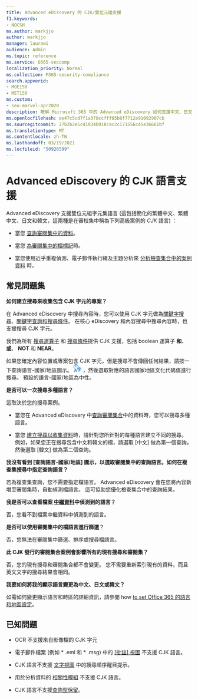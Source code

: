 ```yaml
---
title: Advanced eDiscovery 的 CJK/雙位元組支援
f1.keywords:
- NOCSH
ms.author: markjjo
author: markjjo
manager: laurawi
audience: Admin
ms.topic: reference
ms.service: O365-seccomp
localization_priority: Normal
ms.collection: M365-security-compliance
search.appverid:
- MOE150
- MET150
ms.custom:
- seo-marvel-apr2020
description: 瞭解 Microsoft 365 中的 Advanced eDiscovery 如何支援中文、日文和韓文 (CJK) 語言，使用雙位元組字元集。
ms.openlocfilehash: ee47c5cd7f1a378ccfff05b8f7712e91092907cb
ms.sourcegitcommit: 27b2b2e5c41934b918cac2c171556c45e36661bf
ms.translationtype: MT
ms.contentlocale: zh-TW
ms.lasthandoff: 03/19/2021
ms.locfileid: "50926599"
---
```

# <a name="cjk-language-support-for-advanced-ediscovery"></a>Advanced eDiscovery 的 CJK 語言支援

Advanced eDiscovery 支援雙位元組字元集語言 (這包括簡化的繁體中文、繁體中文、日文和韓文，這兩種是在審校集中稱為下列高級案例的 *CJK* 語言) ：

- 當您 [查詢審閱集中的資料](review-set-search.md)。

- 當您 [為審閱集中的檔標記](tagging-documents.md)時。

- 當您使用近乎重複偵測、電子郵件執行緒及主題分析來 [分析檢查集合中的案例資料](analyzing-data-in-review-set.md) 時。

## <a name="frequently-asked-questions"></a>常見問題集

**如何建立搜尋來收集包含 CJK 字元的專案？**

在 Advanced eDiscovery 中搜尋內容時，您可以使用 CJK 字元做為[關鍵字搜尋](building-search-queries.md#keyword-searches)、[關鍵字查詢和搜尋條件](keyword-queries-and-search-conditions.md)。 在核心 eDiscovery 和內容搜尋中搜尋內容時，也支援搜尋 CJK 字元。

我們為所有 [搜尋運算子](keyword-queries-and-search-conditions.md#search-operators) 和 [搜尋條件](keyword-queries-and-search-conditions.md#search-conditions)提供 CJK 支援，包括 boolean 運算子 **和**、 **或**、 **NOT** 和 **NEAR**。

如果您確定內容位置或專案包含 CJK 字元，但是搜尋不會傳回任何結果，請按一下查詢語言-國家/地區圖示。 ![查詢語言-內容搜尋中的國家/地區圖示](../media/8d4b60c8-e1f1-40f9-88ae-ee2a7eca0886.png) ，然後選取對應的語言國家地區文化代碼值進行搜尋。 預設的語言-國家/地區為中性。

**是否可以一次搜尋多種語言？**

這取決於您的搜尋案例。

- 當您在 Advanced eDiscovery 中[查詢審閱集合](review-set-search.md)中的資料時，您可以搜尋多種語言。

- 當您 [建立搜尋以收集資料](create-search-to-collect-data.md)時，請針對您所針對的每種語言建立不同的搜尋。 例如，如果您正在搜尋包含中文和韓文的檔，請選取 [中文] 做為第一個查詢，然後選取 [韓文] 做為第二個查詢。

**我沒有看到 [查詢語言-國家/地區] 圖示，以選取審閱集中的查詢語言。如何在複查集搜尋中指定查詢語言？**

若為複查集查詢，您不需要指定檔語言。 Advanced eDiscovery 會在您將內容新增至審閱集時，自動偵測檔語言。 這可協助您優化檢查集合中的查詢結果。

**我是否可以查看檔案 [中繼資料](view-documents-in-review-set.md#file-metadata)中偵測到的語言？**

否，您看不到檔案中繼資料中偵測到的語言。

**是否可以使用審閱集中的檔語言進行篩選**？

否，您無法在審閱集中篩選、排序或搜尋檔語言。

**此 CJK 發行的審閱集合案例會影響所有的現有搜尋和審閱集？**

否，您的現有搜尋和審閱集合都不會變更。 您不需要重新索引現有的資料，而且英文文字的搜尋結果會相同。

**我要如何將我的顯示語言變更為中文、日文或韓文？**

如需如何變更顯示語言和時區的詳細資訊，請參閱 how [to set Office 365 的語言和地區設定](/office365/troubleshoot/access-management/set-language-and-region)。

## <a name="known-issues"></a>已知問題

- OCR 不支援來自影像檔的 CJK 字元

- 電子郵件檔案 (例如 * .eml 和 * .msg) 中的 [ [批註] 視圖](view-documents-in-review-set.md#annotate-view) 不支援 CJK 語言。

- CJK 語言不支援 [文字視圖](view-documents-in-review-set.md#text-view) 中的搜尋順序醒目提示。

- 用於分析資料的 [相關性模組](using-relevance.md) 不支援 CJK 語言。

- CJK 語言不支援[查詢型保留](managing-holds.md#manage-non-custodial-holds)。